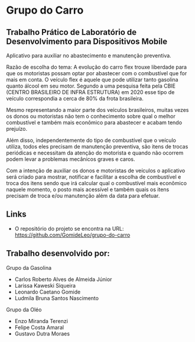 # Grupo do Carro

## Trabalho Prático de Laboratório de Desenvolvimento para Dispositivos Mobile

Aplicativo para auxiliar no abastecimento e manutenção preventiva. 

Razão de escolha do tema: A evolução do carro
flex trouxe liberdade para que os motoristas possam optar por abastecer com o
combustível que for mais em conta. O veículo flex é aquele que pode utilizar
tanto gasolina quanto álcool em seu motor. Segundo a uma pesquisa feita pela
CBIE (CENTRO BRASILEIRO DE INFRA ESTRUTURA) em 2020 esse tipo de
veículo correspondia a cerca de 80% da frota brasileira.

Mesmo representando a maior parte dos veículos brasileiros, muitas vezes os
donos ou motoristas não tem o conhecimento sobre qual o melhor combustível
e também mais econômico para abastecer e acabam tendo prejuízo.

Além disso, independentemente do tipo de combustível que o veículo utiliza,
todos eles precisam de manutenção preventiva, são itens de trocas periódicas
e necessitam da atenção do motorista e quando não ocorrem podem levar a
problemas mecânicos graves e caros.

Com a intenção de auxiliar os donos e motoristas de veículos o aplicativo será
criado para mostrar, notificar e facilitar a escolha de combustível e troca dos
itens sendo que irá calcular qual o combustível mais econômico naquele
momento, o posto mais acessível e também quais os itens precisam de troca
e/ou manutenção além da data para efetuar.


## Links 

- O repositório do projeto se encontra na URL: https://github.com/GomideLeo/grupo-do-carro


## Trabalho desenvolvido por:
Grupo da Gasolina
- Carlos Roberto Alves de Almeida Júnior
- Larissa Kaweski Siqueira
- Leonardo Caetano Gomide
- Ludmila Bruna Santos Nascimento

Grupo da Oléo
- Enzo Miranda Terenzi
- Felipe Costa Amaral
- Gustavo Dutra Moraes

